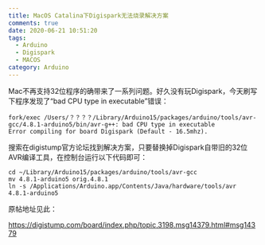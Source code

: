 ```yaml
---
title: MacOS Catalina下Digispark无法烧录解决方案
comments: true
date: 2020-06-21 10:51:20
tags:
  - Arduino
  - Digispark
  - MACOS
category: Arduino
---
```


Mac不再支持32位程序的确带来了一系列问题。好久没有玩Digispark，今天刷写下程序发现了“bad CPU type in executable”错误：

```shell
fork/exec /Users/？？？？/Library/Arduino15/packages/arduino/tools/avr-gcc/4.8.1-arduino5/bin/avr-g++: bad CPU type in executable
Error compiling for board Digispark (Default - 16.5mhz).
```

搜索在digistump官方论坛找到解决方案，只要替换掉Digispark自带旧的32位AVR编译工具，在控制台运行以下代码即可：

```shell
cd ~/Library/Arduino15/packages/arduino/tools/avr-gcc
mv 4.8.1-arduino5 orig.4.8.1
ln -s /Applications/Arduino.app/Contents/Java/hardware/tools/avr 4.8.1-arduino5
```

原帖地址见此：

<a href="https://digistump.com/board/index.php/topic,3198.msg14379.html#msg14379" target="_blank">https://digistump.com/board/index.php/topic,3198.msg14379.html#msg14379</a>
